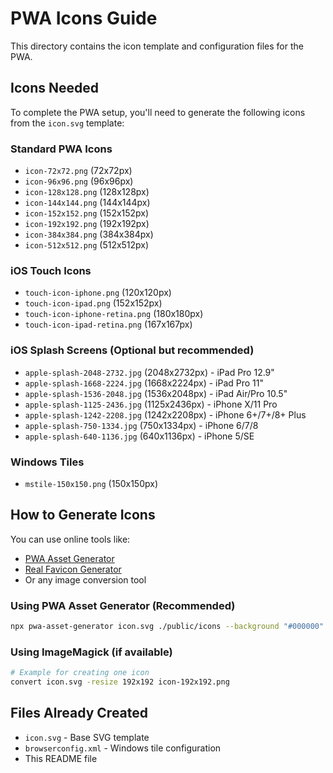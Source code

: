 # PWA Icons Guide

This directory contains the icon template and configuration files for the PWA.

## Icons Needed

To complete the PWA setup, you'll need to generate the following icons from the `icon.svg` template:

### Standard PWA Icons
- `icon-72x72.png` (72x72px)
- `icon-96x96.png` (96x96px)
- `icon-128x128.png` (128x128px)
- `icon-144x144.png` (144x144px)
- `icon-152x152.png` (152x152px)
- `icon-192x192.png` (192x192px)
- `icon-384x384.png` (384x384px)
- `icon-512x512.png` (512x512px)

### iOS Touch Icons
- `touch-icon-iphone.png` (120x120px)
- `touch-icon-ipad.png` (152x152px)
- `touch-icon-iphone-retina.png` (180x180px)
- `touch-icon-ipad-retina.png` (167x167px)

### iOS Splash Screens (Optional but recommended)
- `apple-splash-2048-2732.jpg` (2048x2732px) - iPad Pro 12.9"
- `apple-splash-1668-2224.jpg` (1668x2224px) - iPad Pro 11"
- `apple-splash-1536-2048.jpg` (1536x2048px) - iPad Air/Pro 10.5"
- `apple-splash-1125-2436.jpg` (1125x2436px) - iPhone X/11 Pro
- `apple-splash-1242-2208.jpg` (1242x2208px) - iPhone 6+/7+/8+ Plus
- `apple-splash-750-1334.jpg` (750x1334px) - iPhone 6/7/8
- `apple-splash-640-1136.jpg` (640x1136px) - iPhone 5/SE

### Windows Tiles
- `mstile-150x150.png` (150x150px)

## How to Generate Icons

You can use online tools like:
- [PWA Asset Generator](https://github.com/onderceylan/pwa-asset-generator)
- [Real Favicon Generator](https://realfavicongenerator.net/)
- Or any image conversion tool

### Using PWA Asset Generator (Recommended)
```bash
npx pwa-asset-generator icon.svg ./public/icons --background "#000000" --padding "10%"
```

### Using ImageMagick (if available)
```bash
# Example for creating one icon
convert icon.svg -resize 192x192 icon-192x192.png
```

## Files Already Created
- `icon.svg` - Base SVG template
- `browserconfig.xml` - Windows tile configuration
- This README file